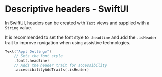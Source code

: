 # Descriptive headers - SwiftUI

In SwiftUI, headers can be created with [`Text`](https://developer.apple.com/documentation/swiftui/text) views and supplied with a `String` value.

It is recommended to set the font style to `.headline` and add the `.isHeader` trait to improve navigation when using assistive technologies.

```swift
Text("Appt Settings")
    // Sets the font style
    .font(.headline)
    // Adds the header trait for accessibility
    .accessibilityAddTraits(.isHeader)
```
